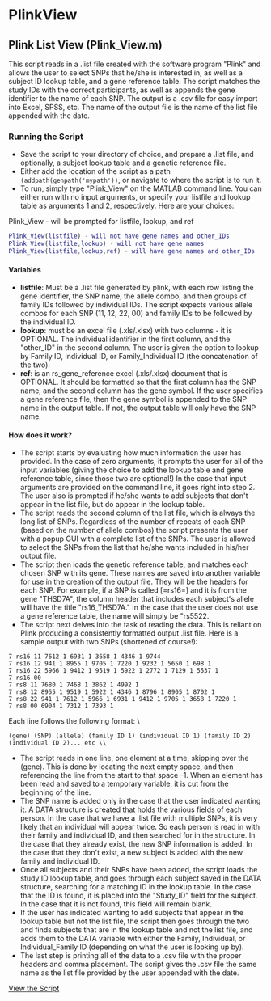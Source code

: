 # PlinkView

## Plink List View (Plink_View.m)
This script reads in a .list file created with the software program "Plink" and allows the user to select SNPs that he/she is interested in, as well as a subject ID lookup table, and a gene reference table.  The script matches the study IDs with the correct participants, as well as appends the gene identifier to the name of each SNP.  The output is a .csv file for easy import into Excel, SPSS, etc. The name of the output file is the name of the list file appended with the date.

### Running the Script
  * Save the script to your directory of choice, and prepare a .list file, and optionally, a subject lookup table and a genetic reference file.
  * Either add the location of the script as a path `(addpath(genpath('mypath'))`, or navigate to where the script is to run it.
  * To run, simply type "Plink_View" on the MATLAB command line.  You can either run with no input arguments, or specify your listfile and lookup table as arguments 1 and 2, respectively.  Here are your choices:

Plink_View  - will be prompted for listfile, lookup, and ref

```matlab
Plink_View(listfile) - will not have gene names and other_IDs
Plink_View(listfile,lookup) - will not have gene names
Plink_View(listfile,lookup,ref) - will have gene names and other_IDs
```

#### Variables
  * **listfile**: Must be a .list file generated by plink, with each row listing the gene identifier, the SNP name, the allele combo, and then groups of family IDs followed by individual IDs.  The script expects various allele combos for each SNP (11, 12, 22, 00) and family IDs to be followed by the individual ID.
  * **lookup**: must be an excel file (.xls/.xlsx) with two columns - it is OPTIONAL. The individual identifier in the first column, and the "other_ID" in the second column.  The user is given the option to lookup by Family ID, Individual ID, or Family_Individual ID (the concatenation of the two).
  * **ref**: is an rs_gene_reference excel (.xls/.xlsx) document that is OPTIONAL.  It should be formatted so that the first column has the SNP name, and the second column has the gene symbol.  If the user specifies a gene reference file, then the gene symbol is appended to the SNP name in the output table.  If not, the output table will only have the SNP name.

#### How does it work?
  * The script starts by evaluating how much information the user has provided.  In the case of zero arguments, it prompts the user for all of the input variables (giving the choice to add the lookup table and gene reference table, since those two are optional!)  In the case that input arguments are provided on the command line, it goes right into step 2.  The user also is prompted if he/she wants to add subjects that don't appear in the list file, but do appear in the lookup table.
  * The script reads the second column of the list file, which is always the long list of SNPs.  Regardless of the number of repeats of each SNP (based on the number of allele combos) the script presents the user with a popup GUI with a complete list of the SNPs.  The user is allowed to select the SNPs from the list that he/she wants included in his/her output file.
  * The script then loads the genetic reference table, and matches each chosen SNP with its gene.  These names are saved into another variable for use in the creation of the output file.  They will be the headers for each SNP.  For example, if a SNP is called [=rs16=] and it is from the gene "THSD7A", the column header that includes each subject's allele will have the title "rs16_THSD7A."  In the case that the user does not use a gene reference table, the name will simply be "rs5522.
  * The script next delves into the task of reading the data.  This is reliant on Plink producing a consistently formatted output .list file.  Here is a sample output with two SNPs (shortened of course!):

```
7 rs16 11 7612 1 6931 1 3658 1 4346 1 9744 
7 rs16 12 941 1 8955 1 9705 1 7220 1 9232 1 5650 1 698 1 
7 rs16 22 5966 1 9412 1 9519 1 5922 1 2772 1 7129 1 5537 1 
7 rs16 00 
7 rs8 11 7680 1 7468 1 3862 1 4992 1 
7 rs8 12 8955 1 9519 1 5922 1 4346 1 8796 1 8905 1 8702 1 
7 rs8 22 941 1 7612 1 5966 1 6931 1 9412 1 9705 1 3658 1 7220 1 
7 rs8 00 6904 1 7312 1 7393 1 
```

Each line follows the following format: \\

```
(gene) (SNP) (allele) (family ID 1) (individual ID 1) (family ID 2) (Individual ID 2)... etc \\
```

  * The script reads in one line, one element at a time, skipping over the (gene).  This is done by locating the next empty space, and then referencing the line from the start to that space -1.  When an element has been read and saved to a temporary variable, it is cut from the beginning of the line.
  * The SNP name is added only in the case that the user indicated wanting it.  A DATA structure is created that holds the various fields of each person.  In the case that we have a .list file with multiple SNPs, it is very likely that an individual will appear twice.  So each person is read in with their family and individual ID, and then searched for in the structure.  In the case that they already exist, the new SNP information is added.  In the case that they don't exist, a new subject is added with the new family and individual ID. 
  * Once all subjects and their SNPs have been added, the script loads the study ID lookup table, and goes through each subject saved in the DATA structure, searching for a matching ID in the lookup table.  In the case that the ID is found, it is placed into the "Study_ID" field for the subject.  In the case that it is not found, this field will remain blank.
  * If the user has indicated wanting to add subjects that appear in the lookup table but not the list file, the script then goes through the two and finds subjects that are in the lookup table and not the list file, and adds them to the DATA variable with either the Family, Individual, or Individual_Family ID (depending on what the user is looking up by).
  * The last step is printing all of the data to a .csv file with the proper headers and comma placement.  The script gives the .csv file the same name as the list file provided by the user appended with the date.

[View the Script](scripts/Plink_View.m)
